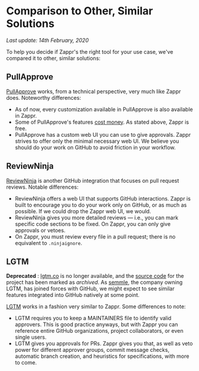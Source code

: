 # Comparison to Other, Similar Solutions

*Last update: 14th February, 2020*

To help you decide if Zappr's the right tool for your use case, we've compared it to other, similar solutions:

## PullApprove

[PullApprove](https://pullapprove.com) works, from a technical perspective, very much like Zappr does. Noteworthy differences:

* As of now, every customization available in PullApprove is also available in Zappr.
* Some of PullApprove's features [cost money](https://pullapprove.com/pricing/). As stated above, Zappr is free.
* PullApprove has a custom web UI you can use to give approvals. Zappr strives to offer only the minimal necessary web UI. We believe you should do your work on GitHub to avoid friction in your workflow.

## ReviewNinja

[ReviewNinja](https://www.review.ninja/) is another GitHub integration that focuses on pull request reviews. Notable differences:

* ReviewNinja offers a web UI that supports GitHub interactions. Zappr is built to encourage you to do your work only on GitHub, or as much as possible. If we could drop the Zappr web UI, we would.
* ReviewNinja gives you more detailed reviews — i.e., you can mark specific code sections to be fixed. On Zappr, you can only give approvals or vetoes.
* On Zappr, you must review every file in a pull request; there is no equivalent to `.ninjaignore`.

## LGTM

**Deprecated** : [lgtm.co](https://lgtm.co) is no longer available, and the [source code](https://github.com/lgtmco/lgtm) for the project has been marked as *archived*. As [semmle](https://semmle.com/), the company owning LGTM, has joined forces with GitHub, we might expect to see similar features integrated into GitHub natively at some point.

[LGTM](https://lgtm.co/docs/overview/) works in a fashion very similar to Zappr. Some differences to note:
 
 * LGTM requires you to keep a MAINTAINERS file to identify valid approvers. This is good practice anyways, but with Zappr you can reference entire GitHub organizations, project collaborators, or even single users.
 * LGTM gives you approvals for PRs. Zappr gives you that, as well as veto power for different approver groups, commit message checks, automatic branch creation, and heuristics for specifications, with more to come.
